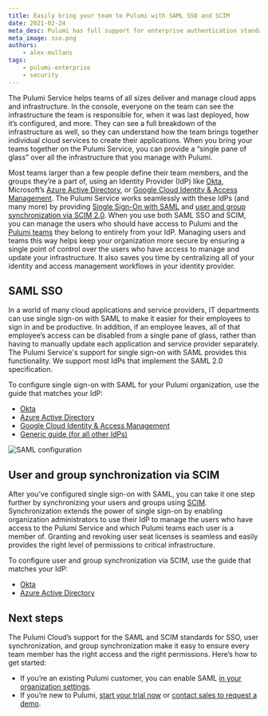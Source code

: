 ```yaml
---
title: Easily bring your team to Pulumi with SAML SSO and SCIM
date: 2021-02-24
meta_desc: Pulumi has full support for enterprise authentication standards like SAML and SCIM
meta_image: sso.png
authors:
    - alex-mullans
tags:
    - pulumi-enterprise
    - security
---
```


The Pulumi Service helps teams of all sizes deliver and manage cloud apps and infrastructure. In the console, everyone on the team can see the infrastructure the team is responsible for, when it was last deployed, how it’s configured, and more. They can see a full breakdown of the infrastructure as well, so they can understand how the team brings together individual cloud services to create their applications. When you bring your teams together on the Pulumi Service, you can provide a “single pane of glass” over all the infrastructure that you manage with Pulumi.

Most teams larger than a few people define their team members, and the groups they’re a part of, using an Identity Provider (IdP) like [Okta](https://www.okta.com/products/single-sign-on/), Microsoft’s [Azure Active Directory](https://azure.microsoft.com/en-us/services/active-directory/), or [Google Cloud Identity & Access Management](https://cloud.google.com/iam/). The Pulumi Service works seamlessly with these IdPs (and many more) by providing [Single Sign-On with SAML](/docs/guides/saml/) and [user and group synchronization via SCIM 2.0](/docs/guides/scim/). <!--more-->When you use both SAML SSO and SCIM, you can manage the users who should have access to Pulumi and the [Pulumi teams](/docs/intro/pulumi-cloud/teams/) they belong to entirely from your IdP. Managing users and teams this way helps keep your organization more secure by ensuring a single point of control over the users who have access to manage and update your infrastructure. It also saves you time by centralizing all of your identity and access management workflows in your identity provider.

## SAML SSO

In a world of many cloud applications and service providers, IT departments can use single sign-on with SAML to make it easier for their employees to sign in and be productive. In addition, if an employee leaves, all of that employee’s access can be disabled from a single pane of glass, rather than having to manually update each application and service provider separately. The Pulumi Service's support for single sign-on with SAML provides this functionality. We support most IdPs that implement the SAML 2.0 specification.

To configure single sign-on with SAML for your Pulumi organization, use the guide that matches your IdP:

- [Okta](/docs/guides/saml/okta/)
- [Azure Active Directory](/docs/guides/saml/aad/)
- [Google Cloud Identity & Access Management](/docs/guides/saml/gsuite)
- [Generic guide (for all other IdPs)](/docs/guides/saml/sso)

![SAML configuration](saml-in-console.png)

## User and group synchronization via SCIM

After you’ve configured single sign-on with SAML, you can take it one step further by synchronizing your users and groups using [SCIM](https://developer.okta.com/docs/concepts/scim/). Synchronization extends the power of single sign-on by enabling organization administrators to use their IdP to manage the users who have access to the Pulumi Service and which Pulumi teams each user is a member of. Granting and revoking user seat licenses is seamless and easily provides the right level of permissions to critical infrastructure.

To configure user and group synchronization via SCIM, use the guide that matches your IdP:

- [Okta](/docs/guides/scim/okta/)
- [Azure Active Directory](/docs/guides/scim/azuread/)

## Next steps

The Pulumi Cloud’s support for the SAML and SCIM standards for SSO, user synchronization, and group synchronization make it easy to ensure every team member has the right access and the right permissions. Here’s how to get started:

- If you’re an existing Pulumi customer, you can enable SAML [in your organization settings](https://app.pulumi.com/pulumi/settings/saml).
- If you’re new to Pulumi, [start your trial now](https://app.pulumi.com/site/trial) or [contact sales to request a demo](/pricing#contact).
